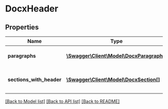 # DocxHeader

## Properties
Name | Type | Description | Notes
------------ | ------------- | ------------- | -------------
**paragraphs** | [**\Swagger\Client\Model\DocxParagraph[]**](DocxParagraph.md) | Paragraphs in this header | [optional] 
**sections_with_header** | [**\Swagger\Client\Model\DocxSection[]**](DocxSection.md) | Sections that the header is applied to | [optional] 

[[Back to Model list]](../README.md#documentation-for-models) [[Back to API list]](../README.md#documentation-for-api-endpoints) [[Back to README]](../README.md)


